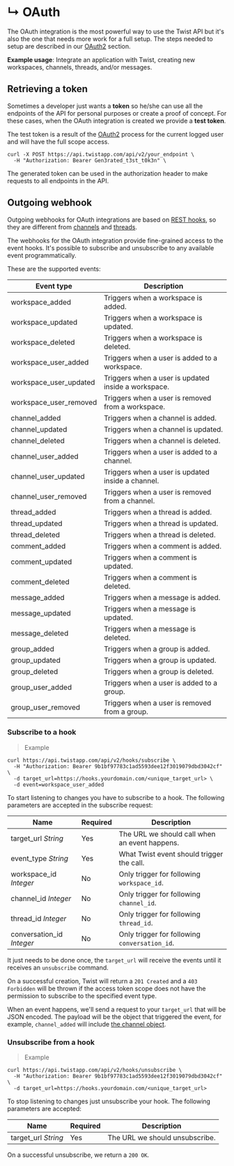 # &#8627; OAuth

The OAuth integration is the most powerful way to use the Twist API
but it's also the one that needs more work for a full setup. The
steps needed to setup are described in our [OAuth2](#oauth2) section.

**Example usage**: Integrate an application with Twist, creating new
workspaces, channels, threads, and/or messages.

## Retrieving a token

Sometimes a developer just wants a **token** so he/she can use all the
endpoints of the API for personal purposes or create a proof of
concept. For these cases, when the OAuth integration is created we
provide a **test token**.

The test token is a result of the [OAuth2](#oauth2) process for the
current logged user and will have the full scope access. 

```shell
curl -X POST https://api.twistapp.com/api/v2/your_endpoint \
  -H "Authorization: Bearer Gen3rated_t3st_t0k3n" \
```

The generated token can be used in the authorization header to make
requests to all endpoints in the API.


## Outgoing webhook

Outgoing webhooks for OAuth integrations are based on [REST
hooks](http://resthooks.org/), so they are different from
[channels](##outgoing-webhook151) and
[threads](#outgoing-webhook157).

The webhooks for the OAuth integration provide fine-grained access to
the event hooks. It's possible to subscribe and unsubscribe to any
available event programmatically.

These are the supported events:

| Event type | Description |
| ---------- | ----------- |
| workspace_added | Triggers when a workspace is added. |
| workspace_updated | Triggers when a workspace is updated. |
| workspace_deleted | Triggers when a workspace is deleted. |
| workspace_user_added | Triggers when a user is added to a workspace. |
| workspace_user_updated | Triggers when a user is updated inside a workspace. |
| workspace_user_removed | Triggers when a user is removed from a workspace. |
| channel_added | Triggers when a channel is added. |
| channel_updated | Triggers when a channel is updated. |
| channel_deleted | Triggers when a channel is deleted. |
| channel_user_added | Triggers when a user is added to a channel. |
| channel_user_updated | Triggers when a user is updated inside a channel. |
| channel_user_removed | Triggers when a user is removed from a channel. |
| thread_added | Triggers when a thread is added. |
| thread_updated | Triggers when a thread is updated. |
| thread_deleted | Triggers when a thread is deleted. |
| comment_added | Triggers when a comment is added. |
| comment_updated | Triggers when a comment is updated. |
| comment_deleted | Triggers when a comment is deleted. |
| message_added | Triggers when a message is added. |
| message_updated | Triggers when a message is updated. |
| message_deleted | Triggers when a message is deleted. |
| group_added | Triggers when a group is added. |
| group_updated | Triggers when a group is updated. |
| group_deleted | Triggers when a group is deleted. |
| group_user_added | Triggers when a user is added to a group. |
| group_user_removed | Triggers when a user is removed from a group. |


### Subscribe to a hook

> Example

```shell
curl https://api.twistapp.com/api/v2/hooks/subscribe \
  -H "Authorization: Bearer 9b1bf97783c1ad5593dee12f3019079dbd3042cf" \
  -d target_url=https://hooks.yourdomain.com/<unique_target_url> \
  -d event=workspace_user_added
```

To start listening to changes you have to subscribe to a hook. The
following parameters are accepted in the subscribe request:

| Name | Required | Description |
| --- | --- | --- |
| target_url *String* | Yes | The URL we should call when an event happens. |
| event_type *String* | Yes | What Twist event should trigger the call. |
| workspace_id *Integer* | No | Only trigger for following `workspace_id`. |
| channel_id *Integer* | No | Only trigger for following `channel_id`. |
| thread_id *Integer* | No | Only trigger for following `thread_id`. |
| conversation_id *Integer* | No | Only trigger for following `conversation_id`. |

It just needs to be done once, the `target_url` will receive the
events until it receives an `unsubscribe` command.

On a successful creation, Twist will return a `201 Created` and a `403
Forbidden` will be thrown if the access token scope does not have the
permission to subscribe to the specified event type.

When an event happens, we'll send a request to your `target_url` that
will be JSON encoded. The payload will be the object that triggered
the event, for example, `channel_added` will
include [the channel object](#channels).


### Unsubscribe from a hook

> Example

```shell
curl https://api.twistapp.com/api/v2/hooks/unsubscribe \
  -H "Authorization: Bearer 9b1bf97783c1ad5593dee12f3019079dbd3042cf" \
  -d target_url=https://hooks.yourdomain.com/<unique_target_url>
```

To stop listening to changes just unsubscribe your hook. The following
parameters are accepted:

| Name | Required | Description |
| --- | --- | --- |
| target_url *String* | Yes | The URL we should unsubscribe. |

On a successful unsubscribe, we return a `200 OK`.
